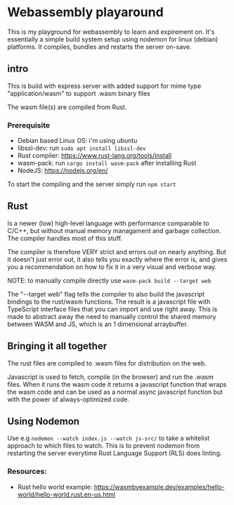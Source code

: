 # Webassembly playaround
This is my playground for webassembly to learn and expirement on. It's essentially a simple build system setup using nodemon for linux (debian) platforms. It compiles, bundles and restarts the server on-save.

## intro
This is build with express server with added support for mime type "application/wasm" to support .wasm binary files

The wasm file(s) are compiled from Rust.

### Prerequisite
  - Debian based Linux OS: i'm using ubuntu
  - libssl-dev: run `sudo apt install libssl-dev`
  - Rust compiler: https://www.rust-lang.org/tools/install
  - wasm-pack: run `cargo install wasm-pack` after installing Rust
  - NodeJS: https://nodejs.org/en/

To start the compiling and the server simply run `npm start`


## Rust
Is a newer (low) high-level language with performance comparable to C/C++, but without manual memory managament and garbage collection. The compiler handles most of this stuff.

The compiler is therefore VERY strict and errors out on nearly anything. But it doesn't just error out, it also tells you exactly where the error is, and gives you a recommendation on how to fix it in a very visual and verbose way.

NOTE: to manually compile directly use `wasm-pack build --target web`

The "--target web" flag tells the compiler to also build the javascript bindings to the rust/wasm functions. The result is a javascript file with TypeScript interface files that you can import and use right away. This is made to abstract away the need to manually control the shared memory between WASM and JS, which is an 1 dimensional arraybuffer.

## Bringing it all together
The rust files are compiled to .wasm files for distribution on the web.

Javascript is used to fetch, compile (in the browser) and run the .wasm files. When it runs the wasm code it returns a javascript function that wraps the wasm code and can be used as a normal async javascript function but with the power of always-optimized code.


## Using Nodemon
Use e.g `nodemon --watch index.js --watch js-src/` to take a whitelist approach to which files to watch. This is to prevent nodemon from restarting the server everytime Rust Language Support (RLS) does linting.


### Resources:
 - Rust hello world example: https://wasmbyexample.dev/examples/hello-world/hello-world.rust.en-us.html

